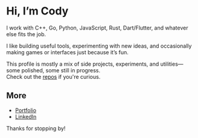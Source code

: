 # Hi, I’m Cody

I work with C++, Go, Python, JavaScript, Rust, Dart/Flutter, and whatever else fits the job.  

I like building useful tools, experimenting with new ideas, and occasionally making games or interfaces just because it’s fun.

This profile is mostly a mix of side projects, experiments, and utilities—some polished, some still in progress.  
Check out the [repos](https://github.com/Cod-e-Codes?tab=repositories) if you're curious.

## More

- [Portfolio](https://www.cod-e-codes.com)  
- [LinkedIn](https://www.linkedin.com/in/cod-e-codes)

Thanks for stopping by!
